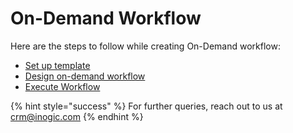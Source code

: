 # On-Demand Workflow

Here are the steps to follow while creating On-Demand workflow:

* [Set up template](https://docs.inogic.com/click2clone/configuration/automation/run-workflow-on-demand/set-up-template-1)
* [Design on-demand workflow](https://docs.inogic.com/click2clone/configuration/automation/run-workflow-on-demand/design-automation-workflow)
* [Execute Workflow](https://docs.inogic.com/click2clone/configuration/automation/run-workflow-on-demand/execute-workflow)

{% hint style="success" %}
For further queries, reach out to us at [crm@inogic.com](mailto:crm@inogic.com)
{% endhint %}


